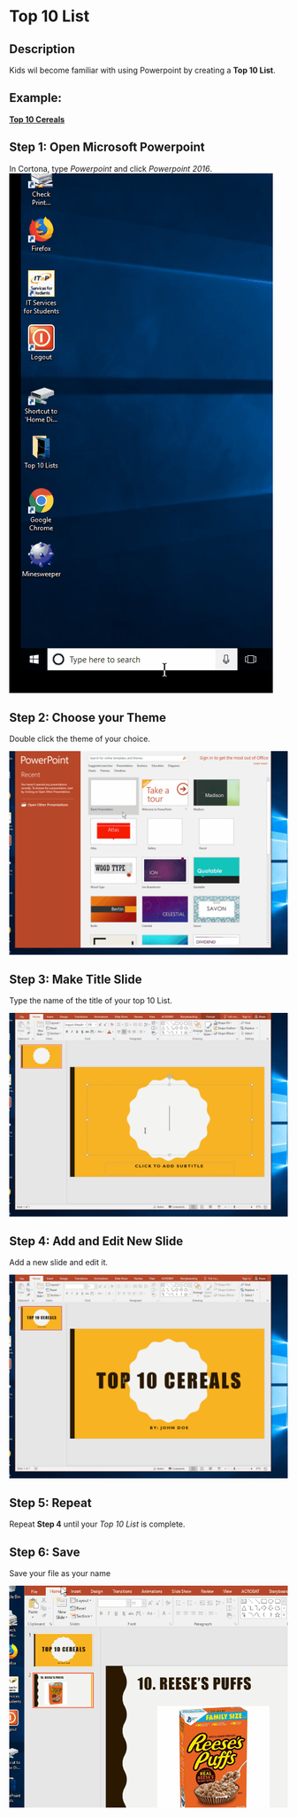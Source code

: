 # Top 10 List

## Description
Kids wil become familiar with using Powerpoint by creating a **Top 10 List**.

## Example:
**[Top 10 Cereals](https://anirudhpal.github.io/PALS_CS_2018/Examples/Top_10_Cereals.pdf)**

## Step 1: Open Microsoft Powerpoint
In Cortona, type _Powerpoint_ and click _Powerpoint 2016_.
![Add Image](../Assets/Powerpoint/Open.gif)
## Step 2: Choose your Theme
Double click the theme of your choice.

![Add Image](../Assets/Powerpoint/Theme.gif)

## Step 3: Make Title Slide
Type the name of the title of your top 10 List.

![Add Image](../Assets/Powerpoint/Title.gif)

## Step 4: Add and Edit New Slide
Add a new slide and edit it.

![Add Image](../Assets/Powerpoint/New_Slide.gif)

## Step 5: Repeat
Repeat **Step 4** until your _Top 10 List_ is complete.

## Step 6: Save
Save your file as your name

![Add Image](../Assets/Powerpoint/Saving.gif)


